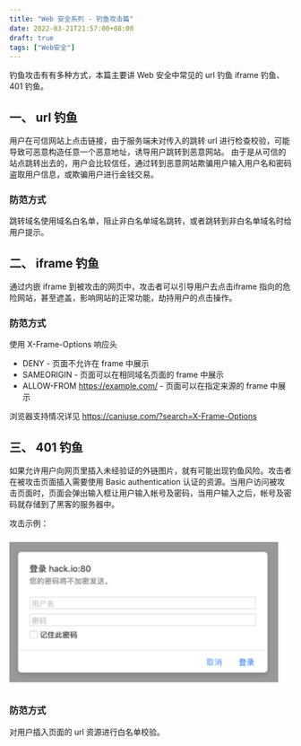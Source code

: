 ```yaml
---
title: "Web 安全系列 - 钓鱼攻击篇"
date: 2022-03-21T21:57:00+08:00
draft: true
tags: ["Web安全"]
---
```


钓鱼攻击有有多种方式，本篇主要讲 Web 安全中常见的 url 钓鱼 iframe 钓鱼、401 钓鱼。

## 一、 url 钓鱼

用户在可信网站上点击链接，由于服务端未对传入的跳转 url 进行检查校验，可能导致可恶意构造任意一个恶意地址，诱导用户跳转到恶意网站。 由于是从可信的站点跳转出去的，用户会比较信任，通过转到恶意网站欺骗用户输入用户名和密码盗取用户信息，或欺骗用户进行金钱交易。

### 防范方式

跳转域名使用域名白名单，阻止非白名单域名跳转，或者跳转到非白名单域名时给用户提示。

## 二、 iframe 钓鱼

通过内嵌 iframe 到被攻击的网页中，攻击者可以引导用户去点击iframe 指向的危险网站，甚至遮盖，影响网站的正常功能，劫持用户的点击操作。

### 防范方式

使用 X-Frame-Options 响应头
- DENY - 页面不允许在 frame 中展示
- SAMEORIGIN - 页面可以在相同域名页面的 frame 中展示
- ALLOW-FROM https://example.com/ - 页面可以在指定来源的 frame 中展示

浏览器支持情况详见 https://caniuse.com/?search=X-Frame-Options

## 三、 401 钓鱼

如果允许用户向网页里插入未经验证的外链图片，就有可能出现钓鱼风险。攻击者在被攻击页面插入需要使用 Basic authentication 认证的资源。当用户访问被攻击页面时，页面会弹出输入框让用户输入帐号及密码，当用户输入之后，帐号及密码就存储到了黑客的服务器中。

攻击示例：

<img style="padding: 10px 0;" src="/images/develop/web-security/web-security-401-phishing.png" alt="401 钓鱼" width="480" />

### 防范方式

对用户插入页面的 url 资源进行白名单校验。
